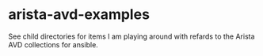 # arista-avd-examples

See child directories for items I am playing around with refards to the Arista AVD collections for ansible.
